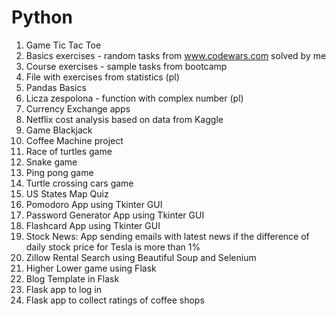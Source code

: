 # Python

1.	Game Tic Tac Toe
2.	Basics exercises - random tasks from www.codewars.com solved by me
3.	Course exercises - sample tasks from bootcamp
4.	File with exercises from statistics (pl)
5.	Pandas Basics
6.	Licza zespolona - function with complex number (pl)
7.	Currency Exchange apps
8.	Netflix cost analysis based on data from Kaggle
9.	Game Blackjack
10.	Coffee Machine project
11.	Race of turtles game
12.	Snake game
13.	Ping pong game
14.	Turtle crossing cars game
15.	US States Map Quiz
16.	Pomodoro App using Tkinter GUI
17.	Password Generator App using Tkinter GUI
18.	Flashcard App using Tkinter GUI
19.	Stock News: App sending emails with latest news if the difference of daily stock price for Tesla is more than 1%
20.	Zillow Rental Search using Beautiful Soup and Selenium
21.	Higher Lower game using Flask
22.	Blog Template in Flask
23. Flask app to log in
24. Flask app to collect ratings of coffee shops
